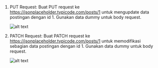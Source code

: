 1. PUT Request:
    Buat PUT request ke https://jsonplaceholder.typicode.com/posts/1 untuk mengupdate data postingan dengan id 1. Gunakan data dummy untuk body request.

    ![alt text](?raw=true)

2. PATCH Request:
    Buat PATCH request ke https://jsonplaceholder.typicode.com/posts/1 untuk memodifikasi sebagian data postingan dengan id 1. Gunakan data dummy untuk body request.

    ![alt text](?raw=true)